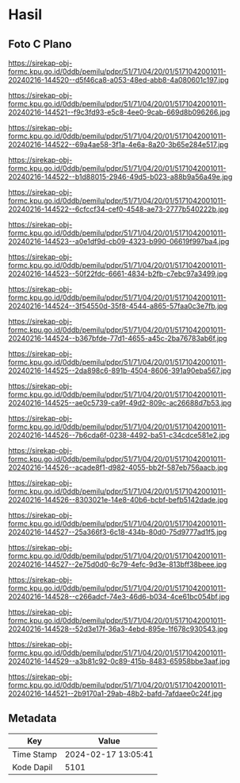 # Hasil

## Foto C Plano

https://sirekap-obj-formc.kpu.go.id/0ddb/pemilu/pdpr/51/71/04/20/01/5171042001011-20240216-144520--d5f46ca8-a053-48ed-abb8-4a080601c197.jpg

https://sirekap-obj-formc.kpu.go.id/0ddb/pemilu/pdpr/51/71/04/20/01/5171042001011-20240216-144521--f9c3fd93-e5c8-4ee0-9cab-669d8b096266.jpg

https://sirekap-obj-formc.kpu.go.id/0ddb/pemilu/pdpr/51/71/04/20/01/5171042001011-20240216-144522--69a4ae58-3f1a-4e6a-8a20-3b65e284e517.jpg

https://sirekap-obj-formc.kpu.go.id/0ddb/pemilu/pdpr/51/71/04/20/01/5171042001011-20240216-144522--b1d88015-2946-49d5-b023-a88b9a56a49e.jpg

https://sirekap-obj-formc.kpu.go.id/0ddb/pemilu/pdpr/51/71/04/20/01/5171042001011-20240216-144522--6cfccf34-cef0-4548-ae73-2777b540222b.jpg

https://sirekap-obj-formc.kpu.go.id/0ddb/pemilu/pdpr/51/71/04/20/01/5171042001011-20240216-144523--a0e1df9d-cb09-4323-b990-06619f997ba4.jpg

https://sirekap-obj-formc.kpu.go.id/0ddb/pemilu/pdpr/51/71/04/20/01/5171042001011-20240216-144523--50f22fdc-6661-4834-b2fb-c7ebc97a3499.jpg

https://sirekap-obj-formc.kpu.go.id/0ddb/pemilu/pdpr/51/71/04/20/01/5171042001011-20240216-144524--3f54550d-35f8-4544-a865-57faa0c3e7fb.jpg

https://sirekap-obj-formc.kpu.go.id/0ddb/pemilu/pdpr/51/71/04/20/01/5171042001011-20240216-144524--b367bfde-77d1-4655-a45c-2ba76783ab6f.jpg

https://sirekap-obj-formc.kpu.go.id/0ddb/pemilu/pdpr/51/71/04/20/01/5171042001011-20240216-144525--2da898c6-891b-4504-8606-391a90eba567.jpg

https://sirekap-obj-formc.kpu.go.id/0ddb/pemilu/pdpr/51/71/04/20/01/5171042001011-20240216-144525--ae0c5739-ca9f-49d2-809c-ac26688d7b53.jpg

https://sirekap-obj-formc.kpu.go.id/0ddb/pemilu/pdpr/51/71/04/20/01/5171042001011-20240216-144526--7b6cda6f-0238-4492-ba51-c34cdce581e2.jpg

https://sirekap-obj-formc.kpu.go.id/0ddb/pemilu/pdpr/51/71/04/20/01/5171042001011-20240216-144526--acade8f1-d982-4055-bb2f-587eb756aacb.jpg

https://sirekap-obj-formc.kpu.go.id/0ddb/pemilu/pdpr/51/71/04/20/01/5171042001011-20240216-144526--8303021e-14e8-40b6-bcbf-befb5142dade.jpg

https://sirekap-obj-formc.kpu.go.id/0ddb/pemilu/pdpr/51/71/04/20/01/5171042001011-20240216-144527--25a366f3-6c18-434b-80d0-75d9777ad1f5.jpg

https://sirekap-obj-formc.kpu.go.id/0ddb/pemilu/pdpr/51/71/04/20/01/5171042001011-20240216-144527--2e75d0d0-6c79-4efc-9d3e-813bff38beee.jpg

https://sirekap-obj-formc.kpu.go.id/0ddb/pemilu/pdpr/51/71/04/20/01/5171042001011-20240216-144528--c266adcf-74e3-46d6-b034-4ce61bc054bf.jpg

https://sirekap-obj-formc.kpu.go.id/0ddb/pemilu/pdpr/51/71/04/20/01/5171042001011-20240216-144528--52d3e17f-36a3-4ebd-895e-1f678c930543.jpg

https://sirekap-obj-formc.kpu.go.id/0ddb/pemilu/pdpr/51/71/04/20/01/5171042001011-20240216-144529--a3b81c92-0c89-415b-8483-65958bbe3aaf.jpg

https://sirekap-obj-formc.kpu.go.id/0ddb/pemilu/pdpr/51/71/04/20/01/5171042001011-20240216-144521--2b9170a1-29ab-48b2-bafd-7afdaee0c24f.jpg


## Metadata

| Key        | Value               |
| ---------- | ------------------- |
| Time Stamp | 2024-02-17 13:05:41 |
| Kode Dapil | 5101                |



